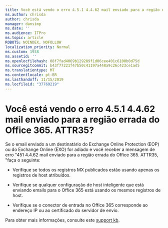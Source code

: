 ```yaml
---
title: Você está vendo o erro 4.5.1 4.4.62 mail enviado para a região errada do Office 365. ATTR35?
ms.author: chrisda
author: chrisda
manager: dansimp
ms.date: ''
ms.audience: ITPro
ms.topic: article
ROBOTS: NOINDEX, NOFOLLOW
localization_priority: Normal
ms.custom: 1938
ms.assetid: ''
ms.openlocfilehash: 08f7fad4069b129289f1d06cee401c6100b0d75d
ms.sourcegitcommit: b43f77221f47b50c41197a448a9c26c423ce1ad5
ms.translationtype: MT
ms.contentlocale: pt-BR
ms.lasthandoff: 11/15/2019
ms.locfileid: "37769219"
---
```

# <a name="are-you-seeing-error-451-4462-mail-sent-to-the-wrong-office-365-region-attr35"></a>Você está vendo o erro 4.5.1 4.4.62 mail enviado para a região errada do Office 365. ATTR35?

Se o email enviado a um destinatário do Exchange Online Protection (EOP) ou do Exchange Online (EXO) for adiado e você receber a mensagem de erro "451 4.4.62 mail enviado para a região errada do Office 365. ATTR35, "faça o seguinte:

- Verifique se todos os registros MX publicados estão usando apenas os registros de host atribuídos.

- Verifique se qualquer configuração de host inteligente que está enviando emails para o Office 365 está usando os mesmos registros de host.

- Verifique se o conector de entrada no Office 365 corresponde ao endereço IP ou ao certificado do servidor de envio.

Para obter mais informações, consulte este [support kb](https://support.microsoft.com/help/4057301/attr35-response-code-when-mail-is-sent-to-eop-exo).

